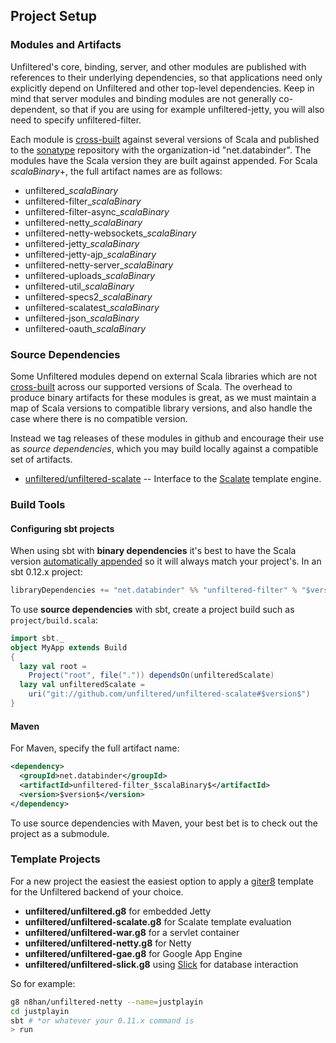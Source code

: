 Project Setup
-------------

### Modules and Artifacts

Unfiltered's core, binding, server, and other modules are published
with references to their underlying dependencies, so that applications
need only explicitly depend on Unfiltered and other top-level
dependencies. Keep in mind that server modules and binding modules are
not generally co-dependent, so that if you are using for example
unfiltered-jetty, you will also need to specify unfiltered-filter.

Each module is [cross-built][sbt] against several versions of Scala
and published to the [sonatype][sonatype] repository with the
organization-id "net.databinder". The modules have the Scala version
they are built against appended. For Scala $scalaBinary$+, the full artifact
names are as follows:

* unfiltered_$scalaBinary$
* unfiltered-filter_$scalaBinary$
* unfiltered-filter-async_$scalaBinary$
* unfiltered-netty_$scalaBinary$
* unfiltered-netty-websockets_$scalaBinary$
* unfiltered-jetty_$scalaBinary$
* unfiltered-jetty-ajp_$scalaBinary$
* unfiltered-netty-server_$scalaBinary$
* unfiltered-uploads_$scalaBinary$
* unfiltered-util_$scalaBinary$
* unfiltered-specs2_$scalaBinary$
* unfiltered-scalatest_$scalaBinary$
* unfiltered-json_$scalaBinary$
* unfiltered-oauth_$scalaBinary$

[sonatype]: https://oss.sonatype.org/content/repositories/releases/net/databinder/
[sbt]: http://www.scala-sbt.org/release/docs/Detailed-Topics/Cross-Build.html

### Source Dependencies

Some Unfiltered modules depend on external Scala libraries which are
not [cross-built][sbt] across our supported versions of Scala. The
overhead to produce binary artifacts for these modules is great, as we
must maintain a map of Scala versions to compatible library versions,
and also handle the case where there is no compatible version.

Instead we tag releases of these modules in github and encourage their
use as *source dependencies*, which you may build locally against a
compatible set of artifacts.

* [unfiltered/unfiltered-scalate](https://github.com/unfiltered/unfiltered-scalate) -- Interface to the [Scalate](http://scalate.fusesource.org/) template engine.

### Build Tools

#### Configuring sbt projects

When using sbt with **binary dependencies** it's best to have the
Scala version [automatically appended][sbt] so it will always match
your project's. In an sbt 0.12.x project:

```scala
libraryDependencies += "net.databinder" %% "unfiltered-filter" % "$version$"
```
To use **source dependencies** with sbt, create a project build such
as `project/build.scala`:

```scala
import sbt._
object MyApp extends Build
{
  lazy val root =
    Project("root", file(".")) dependsOn(unfilteredScalate)
  lazy val unfilteredScalate =
    uri("git://github.com/unfiltered/unfiltered-scalate#$version$")
}
```

#### Maven

For Maven, specify the full artifact name:

```xml
<dependency>
  <groupId>net.databinder</groupId>
  <artifactId>unfiltered-filter_$scalaBinary$</artifactId>
  <version>$version$</version>
</dependency>
```

To use source dependencies with Maven, your best bet is to check out
the project as a submodule.

### Template Projects

For a new project the easiest the easiest option to apply a
[giter8][g8] template for the Unfiltered backend of your choice.

* **unfiltered/unfiltered.g8** for embedded Jetty
* **unfiltered/unfiltered-scalate.g8** for Scalate template evaluation
* **unfiltered/unfiltered-war.g8** for a servlet container
* **unfiltered/unfiltered-netty.g8** for Netty
* **unfiltered/unfiltered-gae.g8** for Google App Engine
* **unfiltered/unfiltered-slick.g8** using [Slick][slick] for database interaction

[slick]: http://slick.typesafe.com/ 

So for example:

```sh
g8 n8han/unfiltered-netty --name=justplayin
cd justplayin
sbt # *or whatever your 0.11.x command is
> run
```

[g8]: https://github.com/n8han/giter8
